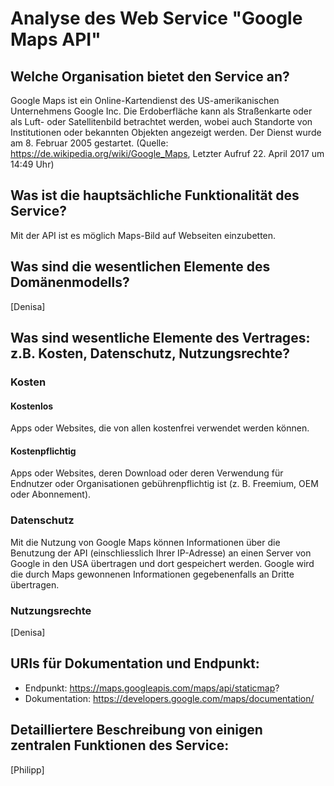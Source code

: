 # Analyse des Web Service "Google Maps API"

## Welche Organisation bietet den Service an?
Google Maps ist ein Online-Kartendienst des US-amerikanischen Unternehmens Google Inc. Die Erdoberfläche kann als Straßenkarte oder als Luft- oder Satellitenbild betrachtet werden, wobei auch Standorte von Institutionen oder bekannten Objekten angezeigt werden. Der Dienst wurde am 8. Februar 2005 gestartet.  (Quelle: https://de.wikipedia.org/wiki/Google_Maps, Letzter Aufruf 22. April 2017 um 14:49 Uhr)

## Was ist die hauptsächliche Funktionalität des Service?
Mit der API ist es möglich Maps-Bild auf Webseiten einzubetten.

## Was sind die wesentlichen Elemente des Domänenmodells?
[Denisa]

## Was sind wesentliche Elemente des Vertrages: z.B. Kosten, Datenschutz, Nutzungsrechte?

### Kosten
#### Kostenlos
Apps oder Websites, die von allen kostenfrei verwendet werden können.

#### Kostenpflichtig
Apps oder Websites, deren Download oder deren Verwendung für Endnutzer oder Organisationen gebührenpflichtig ist (z. B. Freemium, OEM oder Abonnement).

### Datenschutz
Mit die Nutzung von Google Maps können Informationen über die Benutzung der API (einschliesslich Ihrer IP-Adresse) an einen Server von Google in den USA übertragen und dort gespeichert werden. Google wird die durch Maps gewonnenen Informationen gegebenenfalls an Dritte übertragen.

### Nutzungsrechte
[Denisa]

## URIs für Dokumentation und Endpunkt:

- Endpunkt: https://maps.googleapis.com/maps/api/staticmap?
- Dokumentation: https://developers.google.com/maps/documentation/

## Detailliertere Beschreibung von einigen zentralen Funktionen des Service:
[Philipp]
